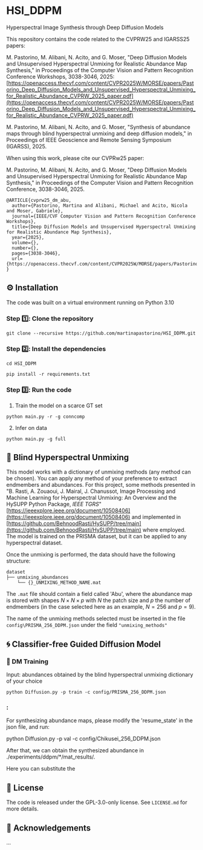 # HSI_DDPM
Hyperspectral Image Synthesis through Deep Diffusion Models


This repository contains the code related to the CVPRW25 and IGARSS25 papers:  

M. Pastorino, M. Alibani, N. Acito, and G. Moser, "Deep Diffusion Models and Unsupervised Hyperspectral Unmixing for Realistic Abundance Map Synthesis," in Proceedings of the Computer Vision and Pattern Recognition Conference Workshops, 3038-3046, 2025: [https://openaccess.thecvf.com/content/CVPR2025W/MORSE/papers/Pastorino_Deep_Diffusion_Models_and_Unsupervised_Hyperspectral_Unmixing_for_Realistic_Abundance_CVPRW_2025_paper.pdf](https://openaccess.thecvf.com/content/CVPR2025W/MORSE/papers/Pastorino_Deep_Diffusion_Models_and_Unsupervised_Hyperspectral_Unmixing_for_Realistic_Abundance_CVPRW_2025_paper.pdf)


M. Pastorino, M. Alibani, N. Acito, and G. Moser, "Synthesis of abundance maps through blind hyperspectral unmixing and deep diffusion models," in Proceedings of IEEE Geoscience and Remote Sensing Symposium (IGARSS), 2025.


When using this work, please cite our CVPRw25 paper:

M. Pastorino, M. Alibani, N. Acito, and G. Moser, "Deep Diffusion Models and Unsupervised Hyperspectral Unmixing for Realistic Abundance Map Synthesis," in Proceedings of the Computer Vision and Pattern Recognition Conference, 3038-3046, 2025. 

```
@ARTICLE{cvprw25_dm_abu,
  author={Pastorino, Martina and Alibani, Michael and Acito, Nicola and Moser, Gabriele},
  journal={IEEE/CVF Computer Vision and Pattern Recognition Conference Workshops}, 
  title={Deep Diffusion Models and Unsupervised Hyperspectral Unmixing for Realistic Abundance Map Synthesis}, 
  year={2025},
  volume={},
  number={},
  pages={3038-3046},
  url={https://openaccess.thecvf.com/content/CVPR2025W/MORSE/papers/Pastorino_Deep_Diffusion_Models_and_Unsupervised_Hyperspectral_Unmixing_for_Realistic_Abundance_CVPRW_2025_paper.pdf}
}

```


## :gear: Installation

The code was built on a virtual environment running on Python 3.10

### Step :one:: Clone the repository

```
git clone --recursive https://github.com/martinapastorino/HSI_DDPM.git
```

### Step :two:: Install the dependencies

```
cd HSI_DDPM

pip install -r requirements.txt
```

### Step :three:: Run the code

1. Train the model on a scarce GT set 

```
python main.py -r -g conncomp
```
2. Infer on data

```
python main.py -g full
```

## :rainbow: Blind Hyperspectral Unmixing

This model works with a dictionary of unmixing methods (any method can be chosen). You can apply any method of your preference to extract endmembers and abundances. For this project, some methods presented in "B. Rasti, A. Zouaoui, J. Mairal, J. Chanussot, Image Processing and Machine Learning for Hyperspectral Unmixing: An Overview and the HySUPP Python Package, _IEEE TGRS_" [https://ieeexplore.ieee.org/document/10508406](https://ieeexplore.ieee.org/document/10508406) and implemented in [https://github.com/BehnoodRasti/HySUPP/tree/main](https://github.com/BehnoodRasti/HySUPP/tree/main) where employed. The model is trained on the PRISMA dataset, but it can be applied to any hyperspectral dataset. 

Once the unmixing is performed, the data should have the following structure:

```
dataset
├── unmixing_abundances
    └── {}_UNMIXING_METHOD_NAME.mat 
```

The `.mat` file should contain a field called 'Abu', where the abundance map is stored with shapes $N \times N \times p$ with $N$ the patch size and $p$ the number of endmembers (in the case selected here as an example, $N=256$ and $p=9$).

The name of the unmixing methods selected must be inserted in the file `config\PRISMA_256_DDPM.json` under the field `"unmixing_methods"`

## :cyclone: Classifier-free Guided Diffusion Model

### :running: DM Training

Input: abundances obtained by the blind hyperspectral unmixing dictionary of your choice

`python Diffusion.py -p train -c config/PRISMA_256_DDPM.json`

### :





For synthesizing abundance maps, please modify the 'resume_state' in the json file, and run:

python Diffusion.py -p val -c config/Chikusei_256_DDPM.json

After that, we can obtain the synthesized abundance in ./experiments/ddpm/\*/mat_results/.

Here you can substitute the 

## :new_moon_with_face: License

The code is released under the GPL-3.0-only license. See `LICENSE.md` for more details.

## :eyes: Acknowledgements

...
